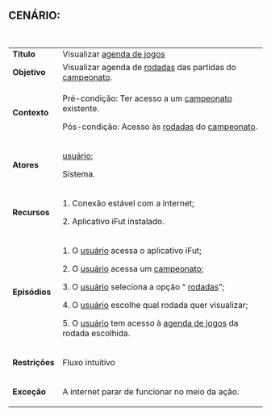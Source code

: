 ## CENÁRIO:
<br>

<table class="table table-striped border">
    <tr>
        <td>
            <b>Título</b>
        </td>
        <td>
            Visualizar <a href="../../lexico/#agenda-de-jogos">agenda de jogos</a>
        </td>
    </tr>
    <tr>
        <td>
            <b>Objetivo</b>
        </td>
        <td>
            Visualizar agenda de  <a href="../../lexico/#rodadas">rodadas</a> das partidas do <a href="../../lexico/#campeonato">campeonato</a>.
        </td>
    </tr>
    <tr>
        <td>
            <b>Contexto</b>
        </td>
        <td>
            <p>Pré-condição: Ter acesso a um <a href="../../lexico/#campeonato">campeonato</a> existente.</p>
            <p>Pós-condição: Acesso às  <a href="../../lexico/#rodadas">rodadas</a> do <a href="../../lexico/#campeonato">campeonato</a>.</p>
        </td>
    </tr>
    <tr>
        <td>
            <b>Atores</b>
        </td>
        <td>
            <p> <a href="../../lexico/#usuario">usuário</a>;</p>
            <p>Sistema.</p>
        </td>
    </tr>
    <tr>
        <td>
            <b>Recursos</b>
        </td>
        <td>
            <p>1. Conexão estável com a internet;</p>
            <p>2. Aplicativo iFut instalado.</p>
        </td>
    </tr>
    <tr>
        <td>
            <b>Episódios</b>
        </td>
        <td>
            <p>1. O  <a href="../../lexico/#usuario">usuário</a> acessa o aplicativo iFut;</p>
            <p>2. O  <a href="../../lexico/#usuario">usuário</a> acessa um <a href="../../lexico/#campeonato">campeonato</a>;</p>
            <p>3. O  <a href="../../lexico/#usuario">usuário</a> seleciona a opção “ <a href="../../lexico/#rodadas">rodadas</a>”;</p>
            <p>4. O  <a href="../../lexico/#usuario">usuário</a> escolhe qual rodada quer visualizar;</p>
            <p>5. O  <a href="../../lexico/#usuario">usuário</a> tem acesso à <a href="../../lexico/#agenda-de-jogos">agenda de jogos</a> da rodada escolhida.</p>
        </td>
    </tr>
    <tr>
        <td>
            <b>Restrições</b>
        </td>
        <td>
            <p>Fluxo intuitivo</p>
        </td>
    </tr>
    <tr>
        <td>
            <b>Exceção</b>
        </td>
        <td>
            <p>A internet parar de funcionar no meio da ação.</p>
        </td>
    </tr>
</table>